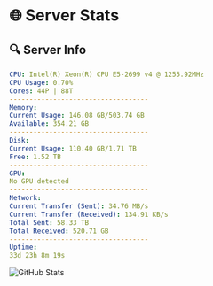 # 🌐 Server Stats
## 🔍 Server Info
```yaml
CPU: Intel(R) Xeon(R) CPU E5-2699 v4 @ 1255.92MHz
CPU Usage: 0.70%
Cores: 44P | 88T
-----------------------------------
Memory:
Current Usage: 146.08 GB/503.74 GB
Available: 354.21 GB
-----------------------------------
Disk:
Current Usage: 110.40 GB/1.71 TB
Free: 1.52 TB
-----------------------------------
GPU:
No GPU detected
-----------------------------------
Network:
Current Transfer (Sent): 34.76 MB/s
Current Transfer (Received): 134.91 KB/s
Total Sent: 58.33 TB
Total Received: 520.71 GB
-----------------------------------
Uptime:
33d 23h 8m 19s
```
![GitHub Stats](https://img.shields.io/badge/Updated-2025-04-10_20:31:08-blue)